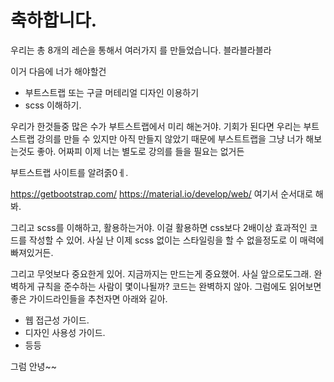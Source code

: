 # 축하합니다.

우리는 총 8개의 레슨을 통해서 여러가지 를 만들었습니다. 블라블라블라


이거 다음에 너가 해야할건 
- 부트스트랩 또는 구글 머테리얼 디자인 이용하기
- scss 이해하기.

우리가 한것들중 많은 수가 부트스트랩에서 미리 해논거야.
기회가 된다면 우리는 부트스트랩 강의를 만들 수 있지만 아직 만들지 않았기 때문에
부스트트랩을 그냥 너가 해보는것도 좋아. 어짜피 이제 너는 별도로 강의를 들을 필요는 없거든

부트스트랩 사이트를 알려줅0ㅔ.

https://getbootstrap.com/
https://material.io/develop/web/
여기서 순서대로 해봐.


그리고 scss를 이해하고, 활용하는거야. 이걸 활용하면 css보다 2배이상 효과적인 코드를 작성할 수 있어. 사실 난 이제 scss 없이는 스타일링을 할 수 없을정도로 이 매력에 빠져있거든.


그리고 무엇보다 중요한게 있어. 지금까지는 만드는게 중요했어. 사실 앞으로도그래. 완벽하게 규칙을 준수하는 사람이 몇이나될까? 코드는 완벽하지 않아. 그럼에도 읽어보면 좋은 가이드라인들을 추천자면 아래와 깉아.

- 웹 접근성 가이드.
- 디자인 사용성 가이드.
- 등등 

그럼 안녕~~